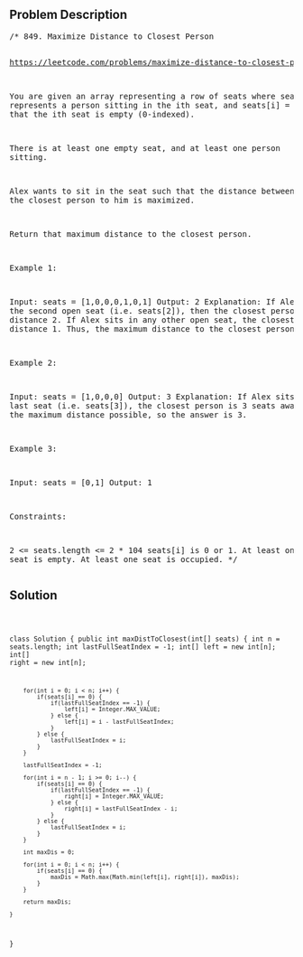 <!--
<style>
  body { font-family: Arial, sans-serif; }
  .container { max-width: 400px; margin: auto; padding: 10px; }
  .comment-block { background-color: #f9f9f9; padding: 10px; border-left: 5px solid #ccc; max-width: 400px; margin: 20px auto; overflow-wrap: break-word; white-space: pre-wrap; }
  .code-block { background-color: #f4f4f4; padding: 10px; border: 1px solid #ddd; }
</style>
-->

<div class='container'>
<h2>Problem Description</h2>
<div class='comment-block'>
<pre>
/* 849. Maximize Distance to Closest Person

https://leetcode.com/problems/maximize-distance-to-closest-person

You are given an array representing a row of seats where seats[i] = 1 represents 
a person sitting in the ith seat, and seats[i] = 0 represents that the ith seat 
is empty (0-indexed).

There is at least one empty seat, and at least one person sitting.

Alex wants to sit in the seat such that the distance between him and the closest 
person to him is maximized. 

Return that maximum distance to the closest person.

 

Example 1:

Input: seats = [1,0,0,0,1,0,1]
Output: 2
Explanation: 
If Alex sits in the second open seat (i.e. seats[2]), then the closest person 
has distance 2.
If Alex sits in any other open seat, the closest person has distance 1.
Thus, the maximum distance to the closest person is 2.


Example 2:

Input: seats = [1,0,0,0]
Output: 3
Explanation: 
If Alex sits in the last seat (i.e. seats[3]), the closest person is 3 seats away.
This is the maximum distance possible, so the answer is 3.


Example 3:

Input: seats = [0,1]
Output: 1
 

Constraints:

2 <= seats.length <= 2 * 104
seats[i] is 0 or 1.
At least one seat is empty.
At least one seat is occupied.
*/
</pre>
</div>

<h2>Solution</h2>
<div class='code-block'>
<pre><code class='language-java'>

class Solution {
    public int maxDistToClosest(int[] seats) {
        int n = seats.length;
        int lastFullSeatIndex = -1;
        int[] left = new int[n];
        int[] right = new int[n];

        for(int i = 0; i < n; i++) {
            if(seats[i] == 0) {
                if(lastFullSeatIndex == -1) {
                    left[i] = Integer.MAX_VALUE;
                } else {
                    left[i] = i - lastFullSeatIndex;
                } 
            } else {
                lastFullSeatIndex = i;
            }
        }

        lastFullSeatIndex = -1;

        for(int i = n - 1; i >= 0; i--) {
            if(seats[i] == 0) {
                if(lastFullSeatIndex == -1) {
                    right[i] = Integer.MAX_VALUE;
                } else {
                    right[i] = lastFullSeatIndex - i;
                }
            } else {
                lastFullSeatIndex = i;
            }
        }

        int maxDis = 0;

        for(int i = 0; i < n; i++) {
            if(seats[i] == 0) {
                maxDis = Math.max(Math.min(left[i], right[i]), maxDis);
            }
        }

        return maxDis;
        
    }
}</code></pre>
</div>
</div>
